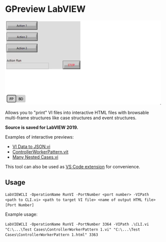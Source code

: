 # GPreview LabVIEW

![GPreview LV Demo](Media/LVDemo.webp)

Allows you to "print" VI files into interactive HTML files with browsable multi-frame structures like case structures and event structures.

**Source is saved for LabVIEW 2019.**

Examples of interactive previews:
- [VI Data to JSON.vi](https://htmlpreview.github.io/?https://github.com/fadilf/gpreview-labview/blob/main/Test%20Cases/VI%20Data%20to%20JSON.html)
- [ControllerWorkerPattern.vit](https://htmlpreview.github.io/?https://github.com/fadilf/gpreview-labview/blob/main/Test%20Cases/ControllerWorkerPattern.html)
- [Many Nested Cases.vi](https://htmlpreview.github.io/?https://github.com/fadilf/gpreview-labview/blob/main/Test%20Cases/Many%20Nested%20Cases.html)

This tool can also be used as [VS Code extension](https://marketplace.visualstudio.com/items?itemName=fadil.gpreview) for convenience.

## Usage
`LabVIEWCLI -OperationName RunVI -PortNumber <port number> -VIPath <path to CLI.vi> <path to target VI file> <name of output HTML file> [Port Number]`

Example usage:

`LabVIEWCLI -OperationName RunVI -PortNumber 3364 -VIPath .\CLI.vi "C:\...\Test Cases\ControllerWorkerPattern 1.vi" "C:\...\Test Cases\ControllerWorkerPattern 1.html" 3363`